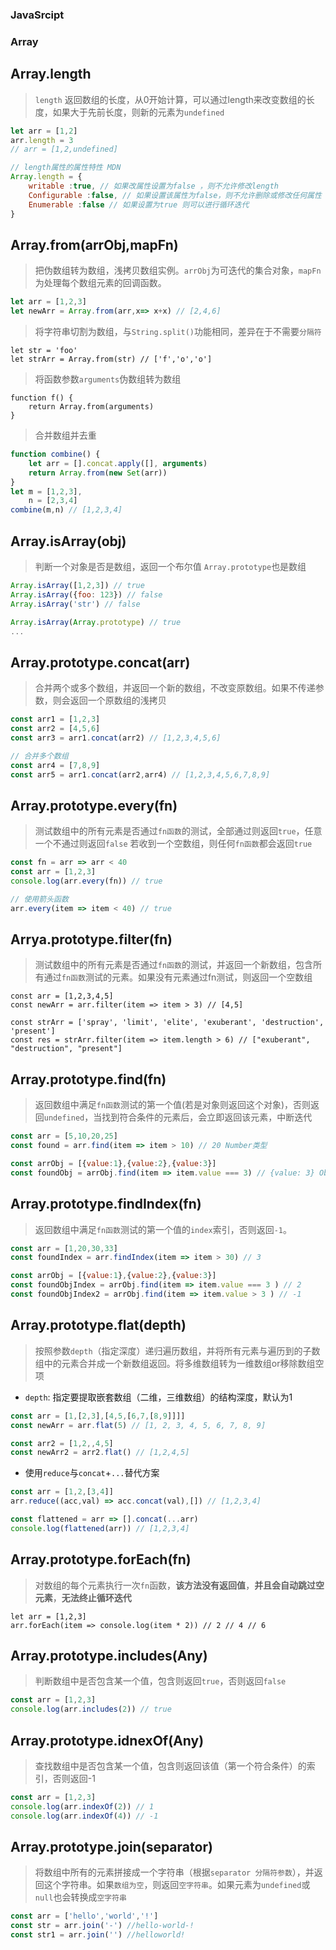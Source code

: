 ### JavaSrcipt

### Array

## Array.length

> `length` 返回数组的长度，从0开始计算，可以通过length来改变数组的长度，如果大于先前长度，则新的元素为`undefined`

```js
let arr = [1,2]
arr.length = 3
// arr = [1,2,undefined]

// length属性的属性特性 MDN
Array.length = {
    writable :true, // 如果改属性设置为false ，则不允许修改length
    Configurable :false, // 如果设置该属性为false，则不允许删除或修改任何属性
    Enumerable :false // 如果设置为true 则可以进行循环迭代
}
```

## Array.from(arrObj,mapFn)

> 把伪数组转为数组，浅拷贝数组实例。`arrObj`为可迭代的集合对象，`mapFn`为处理每个数组元素的回调函数。

```js
let arr = [1,2,3]
let newArr = Array.from(arr,x=> x+x) // [2,4,6]
```

> 将字符串切割为数组，与`String.split()`功能相同，差异在于不需要`分隔符`

```JS
let str = 'foo'
let strArr = Array.from(str) // ['f','o','o']
```

> 将函数参数`arguments`伪数组转为数组

```JS
function f() {
    return Array.from(arguments)
}
```

> 合并数组并去重

```js
function combine() {
    let arr = [].concat.apply([], arguments)
    return Array.from(new Set(arr))
}
let m = [1,2,3], 
    n = [2,3,4] 
combine(m,n) // [1,2,3,4]
```

## Array.isArray(obj)

> 判断一个对象是否是数组，返回一个布尔值 `Array.prototype`也是数组

```js
Array.isArray([1,2,3]) // true
Array.isArray({foo: 123}) // false
Array.isArray('str') // false

Array.isArray(Array.prototype) // true
...
```

## Array.prototype.concat(arr)

> 合并两个或多个数组，并返回一个新的数组，不改变原数组。如果不传递参数，则会返回一个原数组的浅拷贝

```js
const arr1 = [1,2,3]
const arr2 = [4,5,6]
const arr3 = arr1.concat(arr2) // [1,2,3,4,5,6]

// 合并多个数组
const arr4 = [7,8,9]
const arr5 = arr1.concat(arr2,arr4) // [1,2,3,4,5,6,7,8,9]
```

## Array.prototype.every(fn)

> 测试数组中的所有元素是否通过`fn函数`的测试，全部通过则返回`true`，任意一个不通过则返回`false` 若收到一个空数组，则任何`fn函数`都会返回`true`

```js
const fn = arr => arr < 40
const arr = [1,2,3]
console.log(arr.every(fn)) // true

// 使用箭头函数
arr.every(item => item < 40) // true
```

## Arrya.prototype.filter(fn)

> 测试数组中的所有元素是否通过`fn函数`的测试，并返回一个新数组，包含所有通过`fn函数`测试的元素。如果没有元素通过fn测试，则返回一个空数组

```JS
const arr = [1,2,3,4,5]
const newArr = arr.filter(item => item > 3) // [4,5]

const strArr = ['spray', 'limit', 'elite', 'exuberant', 'destruction', 'present']
const res = strArr.filter(item => item.length > 6) // ["exuberant", "destruction", "present"]
```

## Array.prototype.find(fn)

> 返回数组中满足`fn函数`测试的第一个值(若是对象则返回这个对象)，否则返回`undefined`，当找到符合条件的元素后，会立即返回该元素，中断迭代

```js
const arr = [5,10,20,25]
const found = arr.find(item => item > 10) // 20 Number类型

const arrObj = [{value:1},{value:2},{value:3}]
const foundObj = arrObj.find(item => item.value === 3) // {value: 3} Object类型
```

## Array.prototype.findIndex(fn)

> 返回数组中满足`fn函数`测试的第一个值的`index`索引，否则返回`-1`。

```js
const arr = [1,20,30,33]
const foundIndex = arr.findIndex(item => item > 30) // 3

const arrObj = [{value:1},{value:2},{value:3}]
const foundObjIndex = arrObj.find(item => item.value === 3 ) // 2
const foundObjIndex2 = arrObj.find(item => item.value > 3 ) // -1
```

## Array.prototype.flat(depth)

> 按照参数`depth`（指定深度）递归遍历数组，并将所有元素与遍历到的子数组中的元素合并成一个新数组返回。将多维数组转为一维数组or移除数组空项

- `depth`: 指定要提取嵌套数组（二维，三维数组）的结构深度，默认为1

```js
const arr = [1,[2,3],[4,5,[6,7,[8,9]]]]
const newArr = arr.flat(5) // [1, 2, 3, 4, 5, 6, 7, 8, 9]

const arr2 = [1,2,,4,5]
const newArr2 = arr2.flat() // [1,2,4,5]
```

- 使用`reduce`与`concat`+`...`替代方案

```js
const arr = [1,2,[3,4]]
arr.reduce((acc,val) => acc.concat(val),[]) // [1,2,3,4]

const flattened = arr => [].concat(...arr)
console.log(flattened(arr)) // [1,2,3,4]
```

## Array.prototype.forEach(fn)

> 对数组的每个元素执行一次`fn`函数，**该方法没有返回值**，**并且会自动跳过空元素**，**无法终止循环迭代**

```JS
let arr = [1,2,3]
arr.forEach(item => console.log(item * 2)) // 2 // 4 // 6
```

## Array.prototype.includes(Any)

> 判断数组中是否包含某一个值，包含则返回`true`，否则返回`false`

```js
const arr = [1,2,3]
console.log(arr.includes(2)) // true
```

## Array.prototype.idnexOf(Any)

> 查找数组中是否包含某一个值，包含则返回该值（第一个符合条件）的索引，否则返回-1

```js
const arr = [1,2,3]
console.log(arr.indexOf(2)) // 1
console.log(arr.indexOf(4)) // -1
```

## Array.prototype.join(separator)

> 将数组中所有的元素拼接成一个字符串（根据`separator 分隔符参数`），并返回这个字符串。如果`数组为空`，则返回`空字符串`。如果元素为`undefined`或`null`也会转换成`空字符串`

```js
const arr = ['hello','world','!']
const str = arr.join('-') //hello-world-!
const str1 = arr.join('') //helloworld!
```